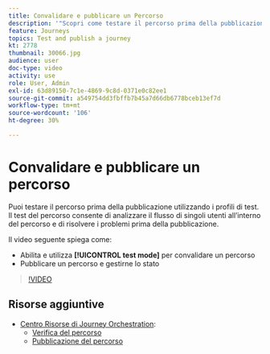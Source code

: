 ```yaml
---
title: Convalidare e pubblicare un Percorso
description: '"Scopri come testare il percorso prima della pubblicazione utilizzando i profili di test. "'
feature: Journeys
topics: Test and publish a journey
kt: 2778
thumbnail: 30066.jpg
audience: user
doc-type: video
activity: use
role: User, Admin
exl-id: 63d89150-7c1e-4869-9c8d-0371e0c82ee1
source-git-commit: a549754dd3fbffb7b45a7d66db6778bceb13ef7d
workflow-type: tm+mt
source-wordcount: '106'
ht-degree: 30%

---
```


# Convalidare e pubblicare un percorso

Puoi testare il percorso prima della pubblicazione utilizzando i profili di test. Il test del percorso consente di analizzare il flusso di singoli utenti all’interno del percorso e di risolvere i problemi prima della pubblicazione.

Il video seguente spiega come:

* Abilita e utilizza **[!UICONTROL test mode]** per convalidare un percorso
* Pubblicare un percorso e gestirne lo stato

>[!VIDEO](https://video.tv.adobe.com/v/30066?quality=12)

## Risorse aggiuntive

* [Centro Risorse di Journey Orchestration](https://experienceleague.adobe.com/docs/journeys/using/journey-orchestration-home.html?lang=it):
   * [Verifica del percorso](https://experienceleague.adobe.com/docs/journeys/using/building-journeys/testing-the-journey.html)
   * [Pubblicazione del percorso](https://experienceleague.adobe.com/docs/journeys/using/building-journeys/publishing-the-journey.html)
